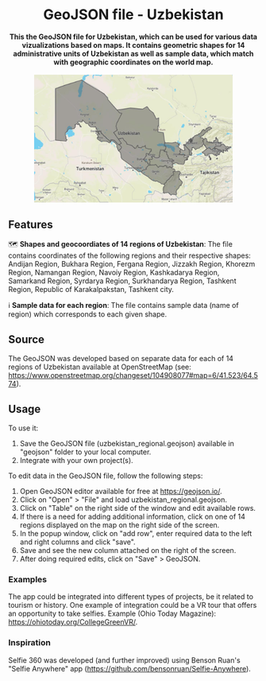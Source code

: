 <h1 align="center">GeoJSON file - Uzbekistan</h1>
<p align="center"><b>This the GeoJSON file for Uzbekistan, which can be used for various data vizualizations based on maps. It contains geometric shapes for 14 administrative units of Uzbekistan as well as sample data, which match with geographic coordinates on the world map.</b><br><br>
<img width="400" src="https://raw.githubusercontent.com/akbartus/geojson-uzbekistan/main/img/Uzbekistan_map.jpg">
</p>



## Features

:world_map: **Shapes and geocoordiates of 14 regions of Uzbekistan**: The file contains coordinates of the following regions and their respective shapes: Andijan Region, Bukhara Region, Fergana Region, Jizzakh Region, Khorezm Region, Namangan Region, Navoiy Region, Kashkadarya Region, Samarkand Region, Syrdarya Region, Surkhandarya Region, Tashkent Region, Republic of Karakalpakstan, Tashkent city.

:information_source: **Sample data for each region**: The file contains sample data (name of region) which corresponds to each given shape.

## Source
The GeoJSON was developed based on separate data for each of 14 regions of Uzbekistan available at OpenStreetMap (see: https://www.openstreetmap.org/changeset/104908077#map=6/41.523/64.574). 

## Usage
To use it:
1. Save the GeoJSON file (uzbekistan_regional.geojson) available in "geojson" folder to your local computer. 
2. Integrate with your own project(s).

To edit data in the GeoJSON file, follow the following steps:
1. Open GeoJSON editor available for free at https://geojson.io/.
2. Click on "Open" > "File" and load uzbekistan_regional.geojson.
3. Click on "Table" on the right side of the window and edit available rows.
4. If there is a need for adding additional information, click on one of 14 regions displayed on the map on the right side of the screen.
5. In the popup window, click on "add row",  enter required data to the left and right columns and click "save". 
6. Save and see the new column attached on the right of the screen.
7. After doing required edits, click on "Save" > GeoJSON.

### Examples
The app could be integrated into different types of projects, be it related to tourism or history. One example of integration could be a VR tour that offers an opportunity to take selfies. Example (Ohio Today Magazine): https://ohiotoday.org/CollegeGreenVR/. 

### Inspiration
Selfie 360 was developed (and further improved) using Benson Ruan's "Selfie Anywhere" app (https://github.com/bensonruan/Selfie-Anywhere).

